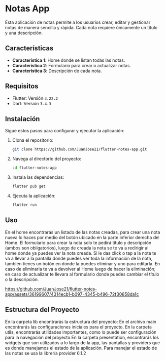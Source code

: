 # Notas App

Esta aplicación de notas permite a los usuarios crear, editar y gestionar notas de manera sencilla y rápida. Cada nota requiere únicamente un título y una descripción.

## Características

- **Característica 1**: Home donde se listan todas las notas.
- **Característica 2**: Formulario para crear o actualizar notas.
- **Característica 3**: Descripción de cada nota.

## Requisitos

- Flutter: Versión `3.22.2`
- Dart: Versión `3.4.3`

## Instalación

Sigue estos pasos para configurar y ejecutar la aplicación:

1. Clona el repositorio:

   ```bash
   git clone https://github.com/JuanJose21/flutter-notes-app.git
   ```

2. Navega al directorio del proyecto:

   ```bash
   cd flutter-notes-app
   ```

3. Instala las dependencias:

   ```bash
   flutter pub get
   ```

4. Ejecuta la aplicación:

   ```bash
   flutter run
   ```

## Uso

En el home encontrarás un listado de las notas creadas, para crear una nota nueva lo haces por medio del botón ubicado en la parte inferior derecha del Home. El formulario para crear la nota solo te pedirá título y descripción (ambos son obligatorios), luego de creada la nota se te va a redirigir al home donde ya puedes ver la nota creada.
Si le das click o tap a la nota te va a llevar a la pantalla donde puedes ver toda la información de la nota, también tienes un botón en donde la puedes eliminar y uno para editarla. En caso de eliminarla te va a devolver al Home luego de hacer la eliminación; en caso de actualizar te llevara al formulario donde puedes cambiar el título o la descripción.

https://github.com/JuanJose21/flutter-notes-app/assets/36199607/4314ecb1-b097-4345-b496-72f30858da1c

## Estructura del Proyecto

En la carpeta lib encontrarás la estructura del proyecto:
En el archivo main encontrarás las configuraciones iniciales para el proyecto.
En la carpeta utils, encontrarás utilidades importantes, como lo puede ser configuración para la navegación del proyecto
En la carpeta presentation, encontrarás los widgets que son utilizados a lo largo de la app, las pantallas y providers que es donde manejamos el estado de la aplicación.
Para manejar el estado de las notas se usa la librería provider 6.1.2
